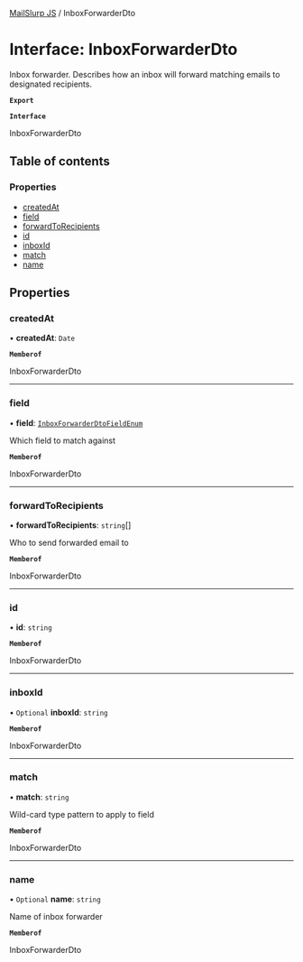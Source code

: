 [MailSlurp JS](../README.md) / InboxForwarderDto

# Interface: InboxForwarderDto

Inbox forwarder. Describes how an inbox will forward matching emails to designated recipients.

**`Export`**

**`Interface`**

InboxForwarderDto

## Table of contents

### Properties

- [createdAt](InboxForwarderDto.md#createdat)
- [field](InboxForwarderDto.md#field)
- [forwardToRecipients](InboxForwarderDto.md#forwardtorecipients)
- [id](InboxForwarderDto.md#id)
- [inboxId](InboxForwarderDto.md#inboxid)
- [match](InboxForwarderDto.md#match)
- [name](InboxForwarderDto.md#name)

## Properties

### createdAt

• **createdAt**: `Date`

**`Memberof`**

InboxForwarderDto

___

### field

• **field**: [`InboxForwarderDtoFieldEnum`](../enums/InboxForwarderDtoFieldEnum.md)

Which field to match against

**`Memberof`**

InboxForwarderDto

___

### forwardToRecipients

• **forwardToRecipients**: `string`[]

Who to send forwarded email to

**`Memberof`**

InboxForwarderDto

___

### id

• **id**: `string`

**`Memberof`**

InboxForwarderDto

___

### inboxId

• `Optional` **inboxId**: `string`

**`Memberof`**

InboxForwarderDto

___

### match

• **match**: `string`

Wild-card type pattern to apply to field

**`Memberof`**

InboxForwarderDto

___

### name

• `Optional` **name**: `string`

Name of inbox forwarder

**`Memberof`**

InboxForwarderDto
